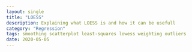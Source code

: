 ```yaml
---
layout: single
title: "LOESS"
description: Explaining what LOESS is and how it can be usefull
category: "Regression"
tags: smoothing scatterplot least-squares lowess weighting outliers
date: 2020-05-05
---
```



